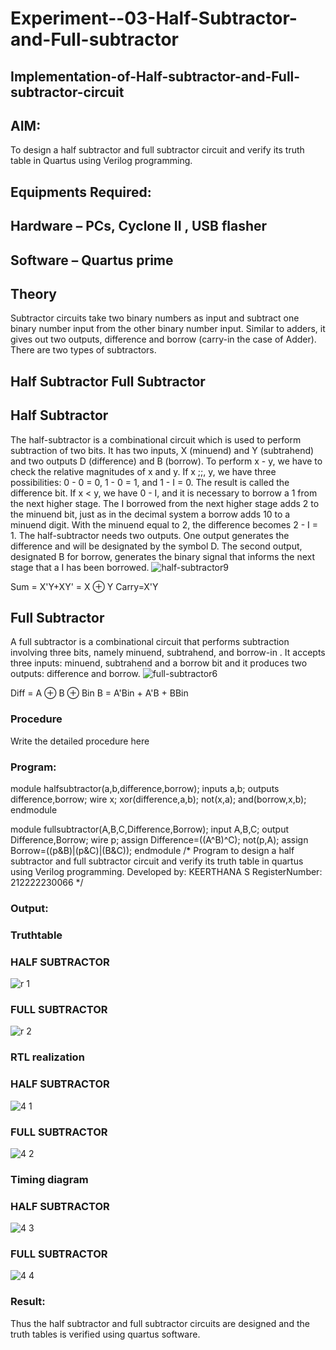 # Experiment--03-Half-Subtractor-and-Full-subtractor
## Implementation-of-Half-subtractor-and-Full-subtractor-circuit
## AIM:
To design a half subtractor and full subtractor circuit and verify its truth table in Quartus using Verilog programming.

## Equipments Required:
## Hardware – PCs, Cyclone II , USB flasher
## Software – Quartus prime
## Theory
Subtractor circuits take two binary numbers as input and subtract one binary number input from the other binary number input. Similar to adders, it gives out two outputs, difference and borrow (carry-in the case of Adder). There are two types of subtractors.

## Half Subtractor Full Subtractor
## Half Subtractor
The half-subtractor is a combinational circuit which is used to perform subtraction of two bits. It has two inputs, X (minuend) and Y (subtrahend) and two outputs D (difference) and B (borrow). To perform x - y, we have to check the relative magnitudes of x and y. If x ;;, y, we have three possibilities: 0 - 0 = 0, 1 - 0 = 1, and 1 - I = 0. The result is called the difference bit. If x < y, we have 0 - I, and it is necessary to borrow a 1 from the next higher stage. The I borrowed from the next higher stage adds 2 to the minuend bit, just as in the decimal system a borrow adds 10 to a minuend digit. With the minuend equal to 2, the difference becomes 2 - I = 1. The half-subtractor needs two outputs. One output generates the difference and will be designated by the symbol D. The second output, designated B for borrow, generates the binary signal that informs the next stage that a I has been borrowed.
![half-subtractor9](https://user-images.githubusercontent.com/36288975/166112538-58c3bc7c-ee5d-4e6a-ac8d-8e8328efe27a.png)


Sum = X'Y+XY' = X ⊕ Y
Carry=X'Y

## Full Subtractor
A full subtractor is a combinational circuit that performs subtraction involving three bits, namely minuend, subtrahend, and borrow-in . It accepts three inputs: minuend, subtrahend and a borrow bit and it produces two outputs: difference and borrow. 
![full-subtractor6](https://user-images.githubusercontent.com/36288975/166112541-24c68359-3de8-4674-ae22-8272ffc385ed.png)


Diff = A ⊕ B ⊕ Bin B = A'Bin + A'B + BBin

### Procedure

Write the detailed procedure here 

### Program:

module halfsubtractor(a,b,difference,borrow);
inputs a,b;
outputs difference,borrow;
wire x;
xor(difference,a,b);
not(x,a);
and(borrow,x,b);
endmodule

module fullsubtractor(A,B,C,Difference,Borrow);
input A,B,C;
output Difference,Borrow;
wire p;
assign Difference=((A^B)^C);
not(p,A);
assign Borrow=((p&B)|(p&C)|(B&C));
endmodule
/*
Program to design a half subtractor and full subtractor circuit and verify its truth table in quartus using Verilog programming.
Developed by: KEERTHANA S
RegisterNumber: 212222230066
*/

### Output:
### Truthtable
### HALF SUBTRACTOR
![r 1](https://user-images.githubusercontent.com/119477890/231806516-945bba4b-e26f-47df-876c-395281307fd6.png)
### FULL SUBTRACTOR
![r 2](https://user-images.githubusercontent.com/119477890/231806529-04c7af1b-0a17-4d3e-95fc-37140968a554.png)

### RTL realization
### HALF SUBTRACTOR
![4 1](https://user-images.githubusercontent.com/119477890/231807534-aa0db725-6af5-4326-a014-84faaaff6d00.png)
### FULL SUBTRACTOR
![4 2](https://user-images.githubusercontent.com/119477890/231807631-3c7cc69b-a57e-4d9e-bba6-c0f2f70531a1.png)

### Timing diagram 
### HALF SUBTRACTOR
![4 3](https://user-images.githubusercontent.com/119477890/231807688-60739961-8718-4c35-a08d-c68b55f022cb.png)
### FULL SUBTRACTOR
![4 4](https://user-images.githubusercontent.com/119477890/231807730-2bb0b392-473a-4a84-b286-2706949aa941.png)

### Result:
Thus the half subtractor and full subtractor circuits are designed and the truth tables is verified using quartus software.
